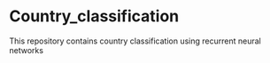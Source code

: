 # Country_classification
This repository contains country classification using recurrent neural networks 
